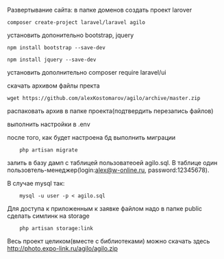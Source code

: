 Развертывание сайта:
в папке доменов создать проект larover 

    composer create-project laravel/laravel agilo
    
установить допонительно bootstrap, jquery

    npm install bootstrap --save-dev
    
    npm install jquery --save-dev
    
установить дополнительно
    composer require laravel/ui
    
скачать архивом файлы пректа 

    wget https://github.com/alexKostomarov/agilo/archive/master.zip
    
распаковать архив в папке проекта(подтвердить перезапись файлов)

выполнить настройки в .env

после того, как будет настроена бд
выполнить миграции

        php artisan migrate
        
 залить в базу дамп с таблицей пользоватеоей agilo.sql. В таблице один пользовтель-менеджер(login:alex@w-online.ru, password:12345678). 
 
 В случае mysql так:
 
        mysql -u user -p < agilo.sql
        
 Для доступа к приложенным к заявке файлом надо в папке public сделать симлинк на storage
 
        php artisan storage:link
        
        
Весь проект целиком(вместе с библиотеками) можно скачать здесь http://photo.expo-link.ru/agilo/agilo.zip
    
  
